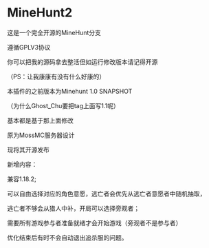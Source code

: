 # MineHunt2

这是一个完全开源的MineHunt分支 

遵循GPLV3协议 

你可以把我的源码拿去整活但如运行修改版本请记得开源 

（PS：让我康康有没有什么好康的） 


本插件的之前版本为Minehunt 1.0 SNAPSHOT 

（为什么Ghost_Chu要把tag上面写1.1呢） 

基本都是基于那上面修改 

原为MossMC服务器设计 

现将其开源发布 

新增内容：

兼容1.18.2;

可以自由选择对应的角色意愿，逃亡者会优先从逃亡者意愿者中随机抽取，

逃亡者不够会从猎人中补，开局可以选择旁观者；

需要所有游戏参与者准备就绪才会开始游戏（旁观者不是参与者）

优化结束后有时不会自动退出追杀服的问题。
